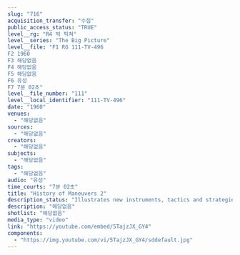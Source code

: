 ```yaml
---
slug: "716"
acquisition_transfer: "수집"
public_access_status: "TRUE"
level__rg: "R4 빅 픽쳐"
level__series: "The Big Picture"
level__file: "F1 RG 111-TV-496
F2 1960
F3 해당없음
F4 해당없음
F5 해당없음
F6 유성
F7 7분 02초"
level__file_number: "111"
level__local_identifier: "111-TV-496"
date: "1960"
venues: 
  - "해당없음"
sources: 
  - "해당없음"
creators: 
  - "해당없음"
subjects: 
  - "해당없음"
tags: 
  - "해당없음"
audio: "유성"
time_courts: "7분 02초"
title: "History of Maneuvers 2"
description_status: "Illustrates new instruments, tactics and strategies and their impact upon the changing face of modern war."
description: "해당없음"
shotlist: "해당없음"
media_type: "video"
link: "https://youtube.com/embed/5TajzJX_GY4"
components: 
  - "https://img.youtube.com/vi/5TajzJX_GY4/sddefault.jpg"
---
```

